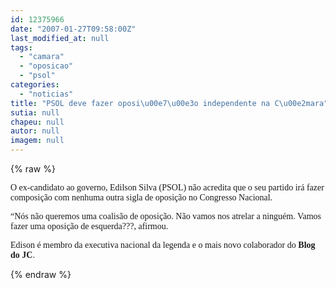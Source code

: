 ```yaml
---
id: 12375966
date: "2007-01-27T09:58:00Z"
last_modified_at: null
tags:
  - "camara"
  - "oposicao"
  - "psol"
categories:
  - "noticias"
title: "PSOL deve fazer oposi\u00e7\u00e3o independente na C\u00e2mara"
sutia: null
chapeu: null
autor: null
imagem: null
---
```

{% raw %}
<p><P><FONT face=Verdana>O ex-candidato ao governo, Edilson Silva (PSOL) não acredita que o seu partido irá fazer composição com nenhuma outra sigla de oposição no Congresso Nacional. </FONT></P></p>
<p><P><FONT face=Verdana>“Nós não queremos uma coalisão de oposição. Não vamos nos atrelar a ninguém. Vamos fazer uma oposição de esquerda???, afirmou. </FONT></P></p>
<p><P><FONT face=Verdana>Edison é membro da executiva nacional da legenda e o mais novo colaborador do <STRONG>Blog do JC</STRONG>.</FONT></P> </p>
{% endraw %}